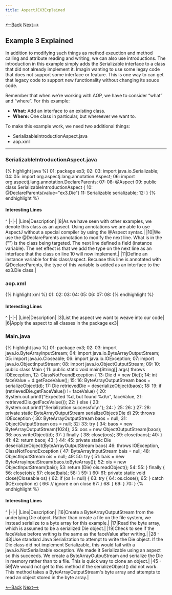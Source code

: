 ```yaml
---
title: AspectJEX3Explained
---
```

[<--Back](AspectJEX3SoWhatIsHappening) [Next-->](AspectJEX3ApplyYourself)

## Example 3 Explained
In addition to modifying such things as method exeuction and method calling and attribute reading and writing, we can also use introductions. The introduction in this example simply adds the Serializable interface to a class that did not already implement it. Imagin wanting to use some legay code that does not support some interface or feature. This is one way to can get that legacy code to support new functionality without changing its souce code.

Remember that when we’re working with AOP, we have to consider “what” and “where”.  For this example:
* **What:** Add an interface to an existing class.
* **Where:** One class in particular, but whereever we want to.

To make this example work, we need two additional things:
* SerializableIntroductionAspect.java
* aop.xml

----
### SerializableIntroductionAspect.java
{% highlight java %}
01: package ex3;
02: 
03: import java.io.Serializable;
04: 
05: import org.aspectj.lang.annotation.Aspect;
06: import org.aspectj.lang.annotation.DeclareParents;
07: 
08: @Aspect
09: public class SerializableIntroductionAspect {
10:     @DeclareParents(value="ex3.Die")
11:     Serializable serializable;
12: }
{% endhighlight %}
#### Interesting Lines
^
|-|-|
|Line|Description|
|8|As we have seen with other examples, we denote this class as an apsect. Using annotations we are able to use AspectJ without a special compiler by using the @Aspect syntax.|
|10|We use the @DeclareParents annotation to modify the next line. What is in the ("") is the class being targeted. The next line defined a field (instance variable). The net effect is that we add the type on the next line as an interface that the class on line 10 will now implement.|
|11|Define an instance variable for this class/aspect. Becuase this line is annotated with @DeclareParents, the type of this variable is added as an interface to the ex3.Die class.|

### aop.xml
{% highlight xml %}
01: <aspectj>
02: 	<aspects>
03: 		<aspect name="ex3.SerializableIntroductionAspect"/>
04: 	</aspects>
05: 	<weaver>
06: 		<include within="ex3.*"/>
07: 	</weaver>
08: </aspectj>
{% endhighlight %}

#### Interesting Lines
^
|-|-|
|Line|Description|
|3|List the aspect we want to weave into our code|
|6|Apply the aspect to all classes in the package ex3|

### Main.java
{% highlight java %}
01: package ex3;
02: 
03: import java.io.ByteArrayInputStream;
04: import java.io.ByteArrayOutputStream;
05: import java.io.Closeable;
06: import java.io.IOException;
07: import java.io.ObjectInputStream;
08: import java.io.ObjectOutputStream;
09: 
10: public class Main {
11:     public static void main(String[] args) throws IOException,
12:             ClassNotFoundException {
13:         Die d = new Die();
14:         int faceValue = d.getFaceValue();
15: 
16:         ByteArrayOutputStream baos = serializeObject(d);
17:         Die retrievedDie = deserializeObject(baos);
18: 
19:         if (retrievedDie.getFaceValue() != faceValue) {
20:             System.out.printf("Expected %d, but found %d\n", faceValue,
21:                     retrievedDie.getFaceValue());
22:         } else {
23:             System.out.printf("Serialization successful\n");
24:         }
25: 
26:     }
27: 
28:     private static ByteArrayOutputStream serializeObject(Die d)
29:             throws IOException {
30:         ByteArrayOutputStream baos = null;
31:         ObjectOutputStream oos = null;
32: 
33:         try {
34:             baos = new ByteArrayOutputStream(1024);
35:             oos = new ObjectOutputStream(baos);
36:             oos.writeObject(d);
37:         } finally {
38:             close(oos);
39:             close(baos);
40:         }
41: 
42:         return baos;
43:     }
44: 
45:     private static Die deserializeObject(ByteArrayOutputStream baos)
46:             throws IOException, ClassNotFoundException {
47:         ByteArrayInputStream bais = null;
48:         ObjectInputStream ois = null;
49: 
50:         try {
51:             bais = new ByteArrayInputStream(baos.toByteArray());
52:             ois = new ObjectInputStream(bais);
53:             return (Die) ois.readObject();
54: 
55:         } finally {
56:             close(ois);
57:             close(bais);
58:         }
59:     }
60: 
61:     private static void close(Closeable os) {
62:         if (os != null) {
63:             try {
64:                 os.close();
65:             } catch (IOException e) {
66:                 // ignore e on close
67:             }
68:         }
69:     }
70: }
{% endhighlight %}

#### Interesting Lines
^
|-|-|
|Line|Description|
|16|Create a ByteArrayOutputStream from the underlying Die object. Rather than create a file on the file system, we instead serialize to a byte array for this example.|
|17|Read the byte array, which is assumed to be a serialized Die object.|
|19|Check to see if the faceValue before writing is the same as the faceValue after writing.|
|28 - 43|Use standard Java Serialization to attempt to write the Die object. If the Die class did not implement Serializable, this would fail with a java.io.NotSerializable exception. We made it Serializable using an aspect so this succeeds. We create a ByteArrayOutpuStream and serialize the Die in memory rather than to a file. This is quick way to clone an object.|
|45 - 59|We would not get to this method if the serializeObject() did not work. This method takes a ByteArrayOutputStream's byte array and attempts to read an object stored in the byte array.|

[<--Back](AspectJEX3SoWhatIsHappening) [Next-->](AspectJEX3ApplyYourself)
